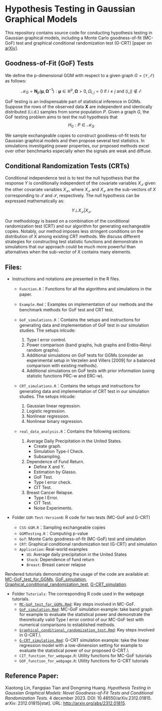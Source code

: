 # Hypothesis Testing in Gaussian Graphical Models

This repository contains source code for conducting hypothesis testing in Gaussian graphical models, including a Monte Carlo goodness-of-fit (MC-GoF) test and graphical conditional randomization test (G-CRT) [paper on [arXiv](https://arxiv.org/abs/2312.01815)].

## Goodness-of-Fit (GoF) Tests

We define the p-dimensional GGM with respect to a given graph $G = (\mathcal{V},\mathcal{E})$ as follows: 

$$\mathcal{M}_G = { \mathbf{N}_p(\boldsymbol{\mu}, \boldsymbol{\Omega}^{-1}): \boldsymbol{\mu} \in \mathbb{R}^p, \boldsymbol{\Omega} > 0, \Omega_{i,j} = 0 \text{ if } i \neq j \text{ and } (i,j) \notin \mathcal{E} }$$

GoF testing is an indispensable part of statistical inference in GGMs. Suppose the rows of the observed data **X** are independent and identically distributed (i.i.d.) samples from some population $P$. Given a graph $G$, the GoF testing problem aims to test the null hypothesis that $$H_0: P \in \mathcal{M}_G$$

We sample exchangeable copies to construct goodness-of-fit tests for Gaussian graphical models and then propose several test statistics. In simulations investigating power properties, our proposed methods excel over other benchmarks especially when the signals are weak and diffuse.

## Conditional Randomization Tests (CRTs)

Conditional independence test is to test the null hypothesis that the response $Y$ is conditionally independent of the covariate variables $X_\mathcal{T}$ given the other covariate variables $X_\mathcal{S}$, where $X_\mathcal{T}$ and $X_\mathcal{S}$ are the sub-vectors of $X$ corresponding to $\mathcal{T}$ and $\mathcal{S}$, respectively. The null hypothesis can be expressed mathematically as:

$$Y \bot X_\mathcal{T} | X_\mathcal{S}$$

Our methodology is based on a combination of the conditional randomization test (CRT) and our algorithm for generating exchangeable copies. Notably, our method imposes less stringent conditions on the distribution of X among existing CRT methods. We discuss different strategies for constructing test statistic functions and demonstrate in simulations that our approach could be much more powerful than alternatives when the sub-vector of X contains many elements.

## Files:

-   Instructions and notations are presented in the R files.

    -   `Function.R`：Functions for all the algorithms and simulations in the paper.

    -   `Example.Rmd`：Examples on implementation of our methods and the benchmark methods for GoF test and CRT test.

    -   `GoF_simulations.R`：Contains the setups and instructions for generating data and implementation of GoF test in our simulation studies. The setups inlcude:

        1.  Type I error control.
        2.  Power comparison (band graphs, hub graphs and Erdös-Rényi random graphs).
        3.  Additional simulations on GoF tests for GGMs (consider an experimental setup in Verzelen and Villers [2009] for a balanced comparison with existing methods).
        4.  Additional simulations on GoF tests with prior information (using statistic functions PRC-w and ERC-w).

    -   `CRT_simulations.R`：Contains the setups and instructions for generating data and implementation of CRT test in our simulation studies. The setups inlcude:

        1.  Gaussian linear regression.
        2.  Logistic regression.
        3.  Nonlinear regression.
        4.  Nonlinear binary regression.

    -   `real_data_analysis.R`：Contains the following sections:

        1.  Average Daily Precipitation in the United States.
            -   Create graph.
            -   Simulation Type-I Check.
            -   Subsampling.
        2.  Dependence of Fund Return.
            -   Define X and Y.
            -   Estimation by Glasso.
            -   GoF Test.
            -   Type I error check.
            -   CIT Test.
        3.  Breast Cancer Relapse.
            -   Type I Error.
            -   CIT Test.
            -   Noise Experiments.

-   Folder `GGM-Test-Version0`: R code for two tests (MC-GoF and G-CRT)

    -   `CSS-GGM.R`：Sampling exchangeable copies
    -   `GGMTesting.R`：Computing p-value
    -   `Gof`: Monte Carlo goodness-of-fit (MC-GoF) test and simulation
    -   `CRT`: Graphical conditional randomization test (G-CRT) and simulation
    -   `Application`: Real-world examples
        -   `US`: Average daily precipitation in the United States
        -   `Stock`: Dependence of fund return
        -   `Breast`: Breast cancer relapse

Rendered tutorials demonstrating the usage of the code are available at: [MC-GoF_test_for_GGMs](https://tfq-acd.github.io/MC-GoF_test_for_GGMs/), [GoF_simulation](https://tfq-acd.github.io/GoFsimulation/), [Graphical_conditional_randomization_test](https://tfq-acd.github.io/CRT/), [G-CRT_simulation](https://tfq-acd.github.io/CRTsimulation/).

-   Folder `Tutorials`: The corresponding R code used in the webpage tutorials.
    -   [`MC-GoF_test_for_GGMs.Rmd`](https://tfq-acd.github.io/MC-GoF_test_for_GGMs/): Key steps involved in MC-GoF.
    -   [`GoF_simulation.Rmd`](https://tfq-acd.github.io/GoFsimulation/): MC-GoF simulation example: take band graph for example to evaluate the statistical power and demonstrate the theoretically valid Type I error control of our MC-GoF test with numerical comparisons to established methods.
    -   [`Graphical_conditional_randomization_test.Rmd`](https://tfq-acd.github.io/CRT/): Key steps involved in G-CRT.\
    -   [`G-CRT_simulation.Rmd`](https://tfq-acd.github.io/CRTsimulation/): G-CRT simulation example: take the linear regression model with a low-dimension setting for example to evaluate the statistical power of our proposed G-CRT.\
    -   `CIT_function_for_webpage.R`: Utility functions for MC-GoF tutorials
    -   `GOF_function_for_webpage.R`: Utility functions for G-CRT tutorials

## Reference Paper:

Xiaotong Lin, Fangqiao Tian and Dongming Huang. *Hypothesis Testing in Gaussian Graphical Models: Novel Goodness-of-Fit Tests and Conditional Randomization Tests.* 4 december 2023. DOI: 10.48550/arXiv.2312.01815. arXiv: 2312.01815[stat]. URL: <http://arxiv.org/abs/2312.01815>.
